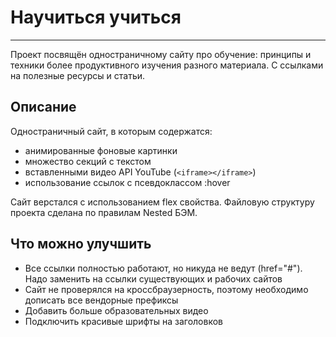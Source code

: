 # **Научиться учиться**

------

Проект посвящён одностраничному сайту про обучение: принципы и техники более продуктивного изучения разного материала.
С ссылками на полезные ресурсы и статьи.

## Описание

Одностраничный сайт, в которым содержатся: 
* анимированные фоновые картинки 
* множество секций с текстом 
* вставленными видео API YouTube (```<iframe></iframe>```)
* использование ссылок с псевдоклассом :hover

Сайт верстался с использованием flex свойства.
Файловую структуру проекта сделана по правилам Nested БЭМ.

## Что можно улучшить

* Все ссылки полностью работают, но никуда не ведут (href="#"). Надо заменить на ссылки существующих и рабочих сайтов
* Сайт не проверялся на кроссбраузерность, поэтому необходимо дописать все вендорные префиксы
* Добавить больше образовательных видео
* Подключить красивые шрифты на заголовков
